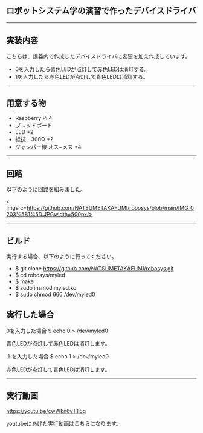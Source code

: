 ## ロボットシステム学の演習で作ったデバイスドライバ
---
## 実装内容
こちらは、講義内で作成したデバイスドライバに変更を加え作成しています。
* 0を入力したら青色LEDが点灯して赤色LEDは消灯する。
* 1を入力したら赤色LEDが点灯して青色LEDは消灯する。

---

## 用意する物
* Raspberry Pi 4 
* ブレッドボード
* LED *2
* 抵抗　300Ω *2
* ジャンパー線 オス−メス *4
---
## 回路
以下のように回路を組みました。

< imgsrc=https://github.com/NATSUMETAKAFUMI/robosys/blob/main/IMG_0203%5B1%5D.JPGwidth=500px/>

---

## ビルド
実行する場合、以下のように行ってください。

* $ git clone https://github.com/NATSUMETAKAFUMI/robosys.git  
* $ cd robosys/myled  
* $ make  
* $ sudo insmod myled.ko  
* $ sudo chmod 666 /dev/myled0  

## 実行した場合
0を入力した場合
$ echo 0 > /dev/myled0  

 青色LEDが点灯して赤色LEDは消灯します。

１を入力した場合
$ echo 1 > /dev/myled0

赤色LEDが点灯して青色LEDは消灯します。

---
## 実行動画

https://youtu.be/cwWkn6vTT5g

youtubeにあげた実行動画はこちらになります。

